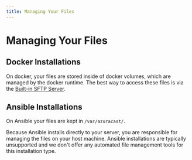 ```yaml
---
title: Managing Your Files
---
```


# Managing Your Files

## Docker Installations

On docker, your files are stored inside of docker volumes, which are managed by the docker runtime. The best way to access these files is via the [Built-in SFTP Server](sftp).

## Ansible Installations

On Ansible your files are kept in `/var/azuracast/`.

Because Ansible installs directly to your server, you are responsible for managing the files on your host machine. Ansible installations are typically unsupported and we don't offer any automated file management tools for this installation type.